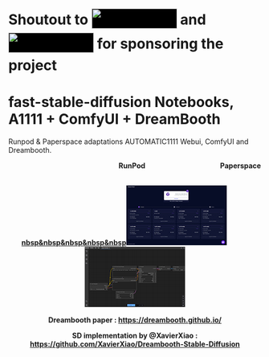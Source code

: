# Shoutout to <a href="https://www.scenario.com" target="_blank"><img src='https://raw.githubusercontent.com/TheLastBen/fast-stable-diffusion/main/.github/Scenario.png' width="170" height="40" style="vertical-align: middle; margin-bottom: 8px; background-color: black"></a> and <a href="https://www.paperspace.com" target="_blank"><img src='https://raw.githubusercontent.com/TheLastBen/fast-stable-diffusion/main/.github/Paperspace.png' width="170" height="40" style="vertical-align: middle; margin-bottom: 8px; background-color: black"></a> for sponsoring the project
 
# fast-stable-diffusion Notebooks, A1111 + ComfyUI + DreamBooth
Runpod & Paperspace adaptations AUTOMATIC1111 Webui, ComfyUI and Dreambooth.
 
<center><b>&nbsp&nbsp&nbsp&nbsp&nbsp&nbsp&nbsp&nbsp&nbsp&nbsp&nbsp&nbsp&nbsp&nbsp&nbsp&nbsp&nbsp&nbsp&nbsp&nbsp&nbsp&nbsp&nbsp&nbsp&nbsp&nbsp&nbsp&nbsp&nbsp&nbsp&nbsp&nbsp&nbsp&nbsp&nbsp&nbsp&nbsp&nbsp&nbsp&nbsp&nbsp&nbsp&nbsp&nbsp&nbsp&nbsp&nbsp&nbsp
&nbsp&nbsp&nbsp&nbsp&nbsp&nbsp&nbsp&nbsp&nbsp&nbsp&nbsp&nbsp&nbsp&nbsp&nbsp&nbsp
RunPod &nbsp;&nbsp;&nbsp;&nbsp;&nbsp;&nbsp;&nbsp;&nbsp;&nbsp;&nbsp;&nbsp;&nbsp;&nbsp;&nbsp;&nbsp;&nbsp;&nbsp;&nbsp;&nbsp;&nbsp;&nbsp;&nbsp;&nbsp;&nbsp;&nbsp;&nbsp;&nbsp;&nbsp;&nbsp;&nbsp;&nbsp;&nbsp;&nbsp;&nbsp;&nbsp;&nbsp;&nbsp;&nbsp;&nbsp;&nbsp;&nbsp;&nbsp;&nbsp;&nbsp;Paperspace

 
<br><a href="https://www.runpod.io/console/gpu-cloud?template=runpod-stable-unified">
nbsp&nbsp&nbsp&nbsp&nbsp<img src='https://github.com/TheLastBen/fast-stable-diffusion/raw/main/Dreambooth/3.JPG'></a>&nbsp;&nbsp;&nbsp;&nbsp;&nbsp;&nbsp;&nbsp;&nbsp;&nbsp;&nbsp;&nbsp;&nbsp;&nbsp;
<a href="https://console.paperspace.com/github/TheLastBen/PPS?machine=Free-GPU"><img src='https://github.com/TheLastBen/fast-stable-diffusion/raw/main/Dreambooth/2.png'></a>
 
 

Dreambooth paper : https://dreambooth.github.io/

SD implementation by @XavierXiao : https://github.com/XavierXiao/Dreambooth-Stable-Diffusion
